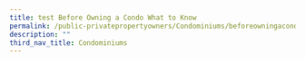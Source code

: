 ```yaml
---
title: test Before Owning a Condo What to Know
permalink: /public-privatepropertyowners/Condominiums/beforeowningacondowhattoknow/
description: ""
third_nav_title: Condominiums
---
```

